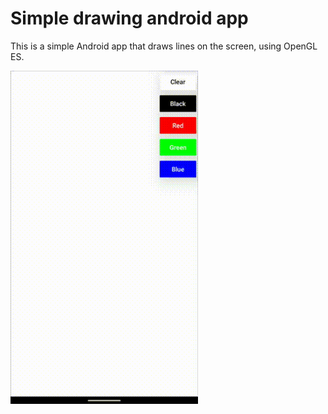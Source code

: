 # Simple drawing android app
This is a simple Android app that draws lines on the screen, using OpenGL ES.

<img src="https://github.com/Komeyama/opengles_paint_demo_android/blob/main/art/paint_demo.gif" width="300">
